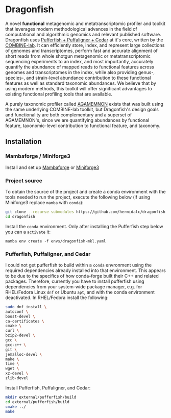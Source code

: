 # Dragonfish

A novel **functional** metagenomic and metatranscriptomic profiler and toolkit
that leverages modern methodological advances in the field of computational
and algorithmic genomics and relevant published software. Dragonfish uses
[Pufferfish + Puffaligner + Cedar](https://github.com/COMBINE-lab/pufferfish)
at it's core, written by the [COMBINE-lab](https://github.com/COMBINE-lab).
It can efficiently store, index, and represent large collections of genomes
and transcriptomes, perform fast and accurate alignment of short reads from
whole shotgun metagenomic or metatranscriptomic sequencing experiments to an
index, and most importantly, accurately quantify the abundance of mapped
reads to functional features across genomes and transcriptomes in the index,
while also providing genus-, species-, and strain-level abundance contribution
to these functional features as well as standard taxonomic abundances. We
believe that by using modern methods, this toolkit will offer significant
advantages to existing functional profiling tools that are available.

A purely taxonomic profiler called
[AGAMEMNON](https://github.com/ivlachos/agamemnon) exists that was
built using the same underlying COMBINE-lab toolkit, but Dragonfish's
design goals and functionality are both complementary and a superset of
AGAMEMNON's, since we are quantifying abundances by functional feature,
taxonomic-level contribution to functional feature, and taxonomy.

## Installation

### Mambaforge / Miniforge3

Install and set up
[Mambaforge](https://github.com/conda-forge/miniforge#mambaforge) or
[Miniforge3](https://github.com/conda-forge/miniforge#miniforge3)

### Project source

To obtain the source of the project and create a conda environment
with the tools needed to run the project, execute the following below (if
using Miniforge3 replace `mamba` with `conda`):

```bash
git clone --recurse-submodules https://github.com/hermidalc/dragonfish.git
cd dragonfish
```

Install the `conda` environment. Only after installing the Pufferfish step
below you can a `activate` it:

```
mamba env create -f envs/dragonfish-mkl.yaml
```

### Pufferfish, Puffaligner, and Cedar

I could not get pufferfish to build within a `conda` envronment using the
required dependencies already installed into that environment. This appears
to be due to the specifics of how conda-forge built their C++ and related
packages. Therefore, currently you have to install pufferfish using
dependencies from your system-wide package manager, e.g. for RHEL/Fedora
Linux `dnf` or Ubuntu `apt`, and with the conda environment deactivated.
In RHEL/Fedora install the following:


```bash
sudo dnf install \
autoconf \
boost-devel \
ca-certificates \
cmake \
curl \
bzip2-devel \
gcc \
gcc-c++ \
git \
jemalloc-devel \
make \
time \
wget \
xz-devel \
zlib-devel
```

Install Pufferfish, Puffaligner, and Cedar:

```bash
mkdir external/pufferfish/build
cd external/pufferfish/build
cmake ../
make
```

